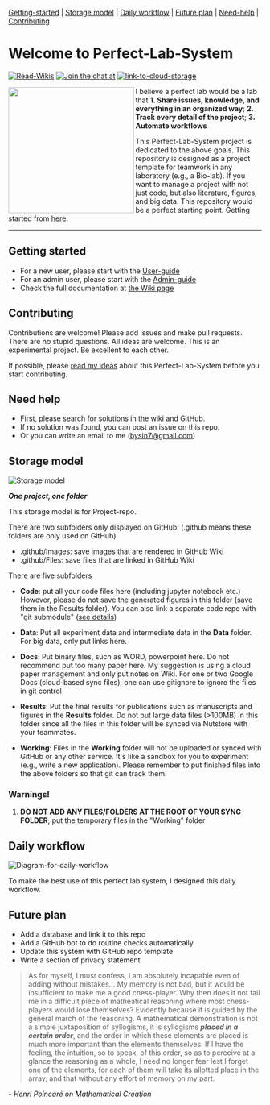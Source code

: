 <!-- the following links are internal links that links to headers on this page -->
[Getting-started](#getting-started) | [Storage model](#Storage-model) | [Daily workflow](#Daily-workflow) | [Future plan](#Future-plan) | [Need-help](#need-help) | [Contributing](#contributing)

# Welcome to Perfect-Lab-System
<!-- the following visual links (badges) are external links that links other pages than this page -->
[![Read-Wikis](https://img.shields.io/badge/Read-Wikis-brightgreen.svg)](../../wiki)
[![Join the chat at](https://badges.gitter.im/Perfect-Lab-System/community.svg)](https://gitter.im/Perfect-Lab-System/community?utm_source=badge&utm_medium=badge&utm_campaign=pr-badge&utm_content=badge)
[![link-to-cloud-storage](https://img.shields.io/badge/Cloud-Storage-yellow.svg)](https://www.google.com/drive/)


<img src="../../blob/master/System/Images/A-perfect-lab.jpg" align="left" height="250">

I believe a perfect lab would be a lab that **1. Share issues, knowledge, and everything in an organized way**; **2. Track every detail of the project**; **3. Automate workflows**

This Perfect-Lab-System project is dedicated to the above goals. This repository is designed as a project template for teamwork in any laboratory (e.g., a Bio-lab). If you want to manage a project with not just code, but also literature, figures, and big data. This repository would be a perfect starting point. Getting started from [here](../../wiki/user-guide#getting-started).

---


## Getting started
- For a new user, please start with the [User-guide](../../wiki/user-guide)
- For an admin user, please start with the [Admin-guide](../../wiki/admin-guide)
- Check the full documentation at [the Wiki page](../../wiki)


## Contributing
Contributions are welcome! Please add issues and make pull requests. There are no stupid questions. All ideas are welcome. This is an experimental project. Be excellent to each other.

If possible, please [read my ideas](./wiki#Design-principles) about this Perfect-Lab-System before you start contributing.


## Need help
- First, please search for solutions in the wiki and GitHub.
- If no solution was found, you can post an issue on this repo.
- Or you can write an email to me (bysin7@gmail.com)

## Storage model
![Storage model](../../blob/master/System/Images/system-architechture.jpg)

_**One project, one folder**_

This storage model is for Project-repo.

There are two subfolders only displayed on GitHub: (.github means these folders are only used on GitHub)
- .github/Images: save images that are rendered in GitHub Wiki
- .github/Files: save files that are linked in GitHub Wiki

There are five subfolders
- **Code**: put all your code files here (including jupyter notebook etc.) However, please do not save the generated figures in this folder (save them in the Results folder). You can also link a separate code repo with "git submodule" ([see details](https://git-scm.com/book/en/v2/Git-Tools-Submodules))

- **Data**: Put all experiment data and intermediate data in the **Data** folder. For big data, only put links here.

- **Docs**: Put binary files, such as WORD, powerpoint here. Do not recommend put too many paper here. My suggestion is using a cloud paper management and only put notes on Wiki. For one or two Google Docs (cloud-based sync files), one can use gitignore to ignore the files in git control

- **Results**: Put the final results for publications such as manuscripts and figures in the **Results** folder. Do not put large data files (>100MB) in this folder since all the files in this folder will be synced via Nutstore with your teammates.

- **Working**: Files in the **Working** folder will not be uploaded or synced with GitHub or any other service. It's like a sandbox for you to experiment (e.g., write a new application). Please remember to put finished files into the above folders so that git can track them.

### Warnings!
1. **DO NOT ADD ANY FILES/FOLDERS AT THE ROOT OF YOUR SYNC FOLDER**; put the temporary files in the "Working" folder


## Daily workflow
![Diagram-for-daily-workflow](../../blob/master/System/Images/Daily-workflow.jpg)

To make the best use of this perfect lab system, I designed this daily workflow.

## Future plan
- Add a database and link it to this repo
- Add a GitHub bot to do routine checks automatically
- Update this system with GitHub repo template
- Write a section of privacy statement


> As for myself, I must confess, I am absolutely incapable even of adding without mistakes... My memory is not bad, but it would be insufficient to make me a good chess-player. Why then does it not fail me in a difficult piece of matheatical reasoning where most chess-players would lose themselves? Evidently because it is guided by the general march of the reasoning. A mathematical demonstration is not a simple juxtaposition of syllogisms, it is syllogisms **_placed in a certain order_**, and the order in which these elements are placed is much more important than the elements themselves. If I have the feeling, the intuition, so to speak, of this order, so as to perceive at a glance the reasoning as a whole, I need no longer fear lest I forget one of the elements, for each of them will take its allotted place in the array, and that without any effort of memory on my part.

_- Henri Poincaré on Mathematical Creation_
